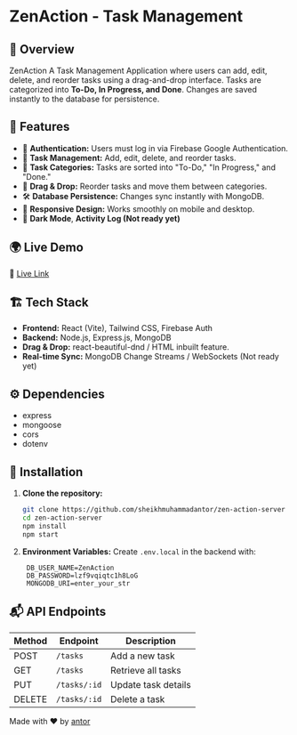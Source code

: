 # ZenAction - Task Management

## 🚀 Overview

ZenAction A Task Management Application where users can add, edit, delete, and reorder tasks using a drag-and-drop interface. Tasks are categorized into **To-Do, In Progress, and Done**. Changes are saved instantly to the database for persistence.

## 🎯 Features

- 🔐 **Authentication:** Users must log in via Firebase Google Authentication.
- 📌 **Task Management:** Add, edit, delete, and reorder tasks.
- 📂 **Task Categories:** Tasks are sorted into "To-Do," "In Progress," and "Done."
- 🔄 **Drag & Drop:** Reorder tasks and move them between categories.
- 🛠 **Database Persistence:** Changes sync instantly with MongoDB.
- 📱 **Responsive Design:** Works smoothly on mobile and desktop.
- 🌙 **Dark Mode**, **Activity Log (Not ready yet)**

## 🌍 Live Demo

🔗 [Live Link](https://zen-tesk.onrender.com/)

<!-- ## 🖼 Screenshots
![Task Management App](/) -->

## 🏗 Tech Stack

- **Frontend:** React (Vite), Tailwind CSS, Firebase Auth
- **Backend:** Node.js, Express.js, MongoDB
- **Drag & Drop:** react-beautiful-dnd / HTML inbuilt feature.
- **Real-time Sync:** MongoDB Change Streams / WebSockets (Not ready yet)

## ⚙️ Dependencies

- express
- mongoose
- cors
- dotenv

## 🔧 Installation

1. **Clone the repository:**
   ```sh
   git clone https://github.com/sheikhmuhammadantor/zen-action-server
   cd zen-action-server
   npm install
   npm start
   ```
2. **Environment Variables:**
   Create `.env.local` in the backend with:
   ```env
    DB_USER_NAME=ZenAction
    DB_PASSWORD=lzf9vqiqtc1h8LoG
    MONGODB_URI=enter_your_str
   ```

## 📬 API Endpoints

| Method | Endpoint     | Description         |
| ------ | ------------ | ------------------- |
| POST   | `/tasks`     | Add a new task      |
| GET    | `/tasks`     | Retrieve all tasks  |
| PUT    | `/tasks/:id` | Update task details |
| DELETE | `/tasks/:id` | Delete a task       |


Made with ❤️ by [antor](#)
